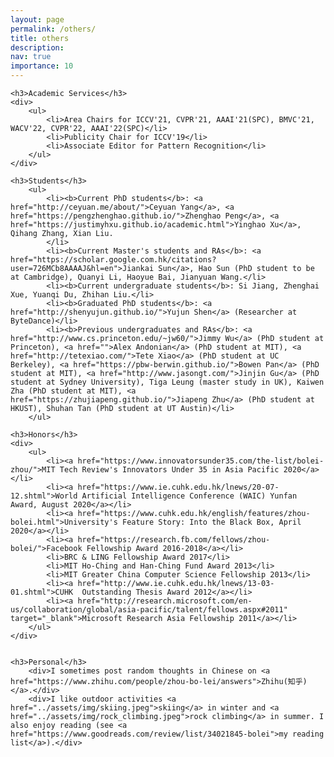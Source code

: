```yaml
---
layout: page
permalink: /others/
title: others
description: 
nav: true
importance: 10
---
```

<div>

    <h3>Academic Services</h3>
    <div>
        <ul>
            <li>Area Chairs for ICCV'21, CVPR'21, AAAI'21(SPC), BMVC'21, WACV'22, CVPR'22, AAAI'22(SPC)</li>
            <li>Publicity Chair for ICCV'19</li>
            <li>Associate Editor for Pattern Recognition</li>
        </ul>    
    </div>

    <h3>Students</h3>
        <ul>
            <li><b>Current PhD students</b>: <a href="http://ceyuan.me/about/">Ceyuan Yang</a>, <a href="https://pengzhenghao.github.io/">Zhenghao Peng</a>, <a href="https://justimyhxu.github.io/academic.html">Yinghao Xu</a>, Qihang Zhang, Xian Liu.
            </li>
            <li><b>Current Master's students and RAs</b>: <a href="https://scholar.google.com.hk/citations?user=726MCb8AAAAJ&hl=en">Jiankai Sun</a>, Hao Sun (PhD student to be at Cambridge), Quanyi Li, Haoyue Bai, Jianyuan Wang.</li>
            <li><b>Current undergraduate students</b>: Si Jiang, Zhenghai Xue, Yuanqi Du, Zhihan Liu.</li>
            <li><b>Graduated PhD students</b>: <a href="http://shenyujun.github.io/">Yujun Shen</a> (Researcher at ByteDance)</li>
            <li><b>Previous undergraduates and RAs</b>: <a href="http://www.cs.princeton.edu/~jw60/">Jimmy Wu</a> (PhD student at Princeton), <a href="">Alex Andonian</a> (PhD student at MIT), <a href="http://tetexiao.com/">Tete Xiao</a> (PhD student at UC Berkeley), <a href="https://pbw-berwin.github.io/">Bowen Pan</a> (PhD student at MIT), <a href="http://www.jasongt.com/">Jinjin Gu</a> (PhD student at Sydney University), Tiga Leung (master study in UK), Kaiwen Zha (PhD student at MIT), <a href="https://zhujiapeng.github.io/">Jiapeng Zhu</a> (PhD student at HKUST), Shuhan Tan (PhD student at UT Austin)</li>
        </ul>

    <h3>Honors</h3>
	<div>
        <ul>
        	<li><a href="https://www.innovatorsunder35.com/the-list/bolei-zhou/">MIT Tech Review's Innovators Under 35 in Asia Pacific 2020</a></li>
        	<li><a href="https://www.ie.cuhk.edu.hk/lnews/20-07-12.shtml">World Artificial Intelligence Conference (WAIC) Yunfan Award, August 2020</a></li>
        	<li><a href="https://www.cuhk.edu.hk/english/features/zhou-bolei.html">University's Feature Story: Into the Black Box, April 2020</a></li>
            <li><a href="https://research.fb.com/fellows/zhou-bolei/">Facebook Fellowship Award 2016-2018</a></li>
            <li>BRC & LING Fellowship Award 2017</li>
            <li>MIT Ho-Ching and Han-Ching Fund Award 2013</li>
            <li>MIT Greater China Computer Science Fellowship 2013</li>
            <li><a href="http://www.ie.cuhk.edu.hk/lnews/13-03-01.shtml">CUHK  Outstanding Thesis Award 2012</a></li>
            <li><a href="http://research.microsoft.com/en-us/collaboration/global/asia-pacific/talent/fellows.aspx#2011" target="_blank">Microsoft Research Asia Fellowship 2011</a></li>
        </ul>    
	</div>


	<h3>Personal</h3>
        <div>I sometimes post random thoughts in Chinese on <a href="https://www.zhihu.com/people/zhou-bo-lei/answers">Zhihu(知乎)</a>.</div>
		<div>I like outdoor activities <a href="../assets/img/skiing.jpeg">skiing</a> in winter and <a href="../assets/img/rock_climbing.jpeg">rock climbing</a> in summer. I also enjoy reading (see <a href="https://www.goodreads.com/review/list/34021845-bolei">my reading list</a>).</div>

</div>
